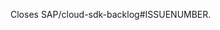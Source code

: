 <!-- Please provide a description of what your change does and why it is needed. -->

Closes SAP/cloud-sdk-backlog#ISSUENUMBER.

<!-- Check List:
* Tests created/adjusted for your changes.
* Release notes updated.
* PR title adheres to [conventional commit guidelines](https://www.conventionalcommits.org).
* Created a changeset `yarn changeset`
* If applicable:
  * Documented public API (TypeDoc).
  * Checked that `yarn run doc` still works.
-->

